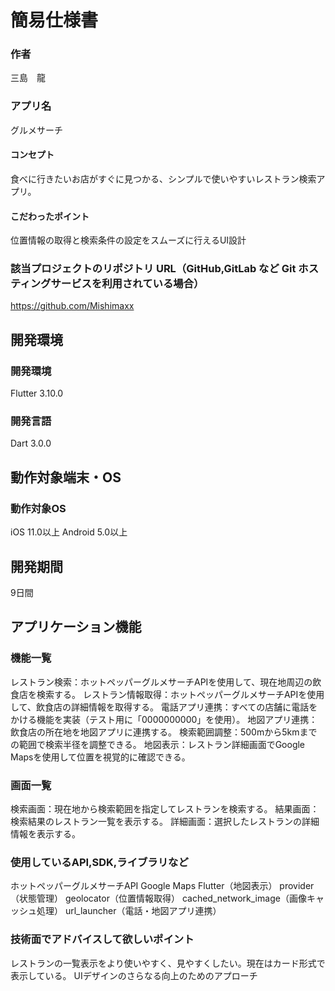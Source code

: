 # 簡易仕様書

### 作者
三島　龍
### アプリ名
グルメサーチ

#### コンセプト
食べに行きたいお店がすぐに見つかる、シンプルで使いやすいレストラン検索アプリ。

#### こだわったポイント
位置情報の取得と検索条件の設定をスムーズに行えるUI設計

### 該当プロジェクトのリポジトリ URL（GitHub,GitLab など Git ホスティングサービスを利用されている場合）
https://github.com/Mishimaxx

## 開発環境
### 開発環境
Flutter 3.10.0

### 開発言語
Dart 3.0.0


## 動作対象端末・OS
### 動作対象OS
iOS 11.0以上
Android 5.0以上

## 開発期間
9日間

## アプリケーション機能

### 機能一覧
レストラン検索：ホットペッパーグルメサーチAPIを使用して、現在地周辺の飲食店を検索する。
レストラン情報取得：ホットペッパーグルメサーチAPIを使用して、飲食店の詳細情報を取得する。
電話アプリ連携：すべての店舗に電話をかける機能を実装（テスト用に「0000000000」を使用）。
地図アプリ連携：飲食店の所在地を地図アプリに連携する。
検索範囲調整：500mから5kmまでの範囲で検索半径を調整できる。
地図表示：レストラン詳細画面でGoogle Mapsを使用して位置を視覚的に確認できる。

### 画面一覧
検索画面：現在地から検索範囲を指定してレストランを検索する。
結果画面：検索結果のレストラン一覧を表示する。
詳細画面：選択したレストランの詳細情報を表示する。

### 使用しているAPI,SDK,ライブラリなど
ホットペッパーグルメサーチAPI
Google Maps Flutter（地図表示）
provider（状態管理）
geolocator（位置情報取得）
cached_network_image（画像キャッシュ処理）
url_launcher（電話・地図アプリ連携）

### 技術面でアドバイスして欲しいポイント
レストランの一覧表示をより使いやすく、見やすくしたい。現在はカード形式で表示している。
UIデザインのさらなる向上のためのアプローチ